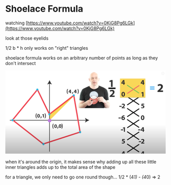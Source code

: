 # Shoelace Formula

watching [https://www.youtube.com/watch?v=0KjG8Pg6LGk](https://www.youtube.com/watch?v=0KjG8Pg6LGk)

look at those eyelids

1/2 b * h only works on "right" triangles

shoelace formula works on an arbitrary number of points as long as they don't intersect

![Untitled](Learn/Lessons%20from%20Leetcode%20Megathread%20(summer%202021)/Shoelace%20Formula/Untitled.png)

when it's around the origin, it makes sense why adding up all these little inner triangles adds up to the total area of the shape

for a triangle, we only need to go one round though... 1/2 * (4*1) - (4*0) ⇒ 2